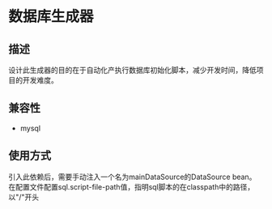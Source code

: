 # 数据库生成器

## 描述

设计此生成器的目的在于自动化产执行数据库初始化脚本，减少开发时间，降低项目的开发难度。

## 兼容性

* mysql

## 使用方式

引入此依赖后，需要手动注入一个名为mainDataSource的DataSource bean。
在配置文件配置sql.script-file-path值，指明sql脚本的在classpath中的路径，以"/"开头